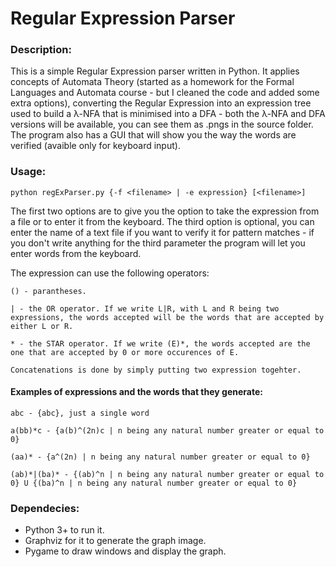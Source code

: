 # Regular Expression Parser

### Description:

This is a simple Regular Expression parser written in Python. It applies concepts of Automata Theory (started as a homework for the Formal Languages and Automata course - but I cleaned the code and added some extra options), converting the Regular Expression into an expression tree used to build a λ-NFA that is minimised into a DFA - both the λ-NFA and DFA versions will be available, you can see them as .pngs in the source folder. The program also has a GUI that will show you the way the words are verified (avaible only for keyboard input).

### Usage:

    python regExParser.py {-f <filename> | -e expression} [<filename>]

The first two options are to give you the option to take the expression from a file or to enter it from the keyboard. The third option is optional, you can enter the name of a text file if you want to verify it for pattern matches - if you don't write anything for the third parameter the program will let you enter words from the keyboard.

The expression can use the following operators:

    () - parantheses.
    
    | - the OR operator. If we write L|R, with L and R being two expressions, the words accepted will be the words that are accepted by either L or R.
    
    * - the STAR operator. If we write (E)*, the words accepted are the one that are accepted by 0 or more occurences of E.
    
    Concatenations is done by simply putting two expression togehter.
    
#### Examples of expressions and the words that they generate:
    
    abc - {abc}, just a single word
    
    a(bb)*c - {a(b)^(2n)c | n being any natural number greater or equal to 0}
    
    (aa)* - {a^(2n) | n being any natural number greater or equal to 0}
    
    (ab)*|(ba)* - {(ab)^n | n being any natural number greater or equal to 0} U {(ba)^n | n being any natural number greater or equal to 0}
    

    
### Dependecies:
* Python 3+ to run it.
* Graphviz for it to generate the graph image.
* Pygame to draw windows and display the graph.
